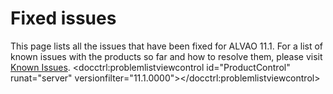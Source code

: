 # Fixed issues
     
This page lists all the issues that have been fixed for ALVAO 11.1. For a list of known issues with the products so far and how to resolve them, please visit [Known Issues](../known-issues).
      <docctrl:problemlistviewcontrol id="ProductControl" runat="server" versionfilter="11.1.0000"></docctrl:problemlistviewcontrol>
